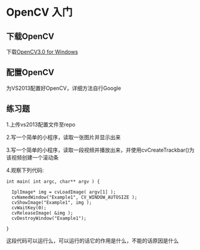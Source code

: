 # OpenCV 入门


## 下载OpenCV


下载[OpenCV3.0 for Windows](http://opencv.org/downloads.html)

## 配置OpenCV

为VS2013配置好OpenCV，详细方法自行Google

## 练习题

1.上传vs2013配置文件至repo

2.写一个简单的小程序，读取一张图片并显示出来

3.写一个简单的小程序，读取一段视频并播放出来，并使用cvCreateTrackbar()为该视频创建一个滚动条

4.观察下列代码:

```
int main( int argc, char** argv ) {

  IplImage* img = cvLoadImage( argv[1] );
  cvNamedWindow("Example1", CV_WINDOW_AUTOSIZE );
  cvShowImage("Example1", img );
  cvWaitKey(0);
  cvReleaseImage( &img ); 
  cvDestroyWindow("Example1");

}
```
这段代码可以运行么，可以运行的话它的作用是什么，不能的话原因是什么

